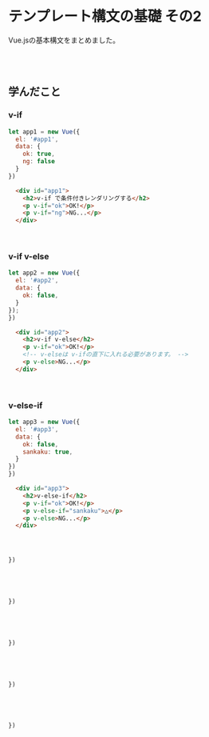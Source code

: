 # テンプレート構文の基礎 その2
Vue.jsの基本構文をまとめました。  
<br>

<!-- START doctoc generated TOC please keep comment here to allow auto update -->
<!-- END doctoc generated TOC please keep comment here to allow auto update -->
<br>


## 学んだこと
### v-if
```javascript
let app1 = new Vue({
  el: '#app1',
  data: {
    ok: true,
    ng: false
  }
})
```
```html
  <div id="app1">
    <h2>v-if で条件付きレンダリングする</h2>
    <p v-if="ok">OK!</p>
    <p v-if="ng">NG...</p>
  </div>
```
<br>

### v-if v-else
```javascript
let app2 = new Vue({
  el: '#app2',
  data: {
    ok: false,
  }
});
})
```
```html
  <div id="app2">
    <h2>v-if v-else</h2>
    <p v-if="ok">OK!</p>
    <!-- v-elseは v-ifの直下に入れる必要があります。 -->
    <p v-else>NG...</p>
  </div>
```
<br>

### v-else-if
```javascript
let app3 = new Vue({
  el: '#app3',
  data: {
    ok: false,
    sankaku: true,
  }
})
})
```
```html
  <div id="app3">
    <h2>v-else-if</h2>
    <p v-if="ok">OK!</p>
    <p v-else-if="sankaku">△</p>
    <p v-else>NG...</p>
  </div>
```
<br>

### 
```javascript
})
```
```html
```
<br>

### 
```javascript
})
```
```html
```
<br>

### 
```javascript
})
```
```html
```
<br>

### 
```javascript
})
```
```html
```
<br>

### 
```javascript
})
```
```html
```
<br>
